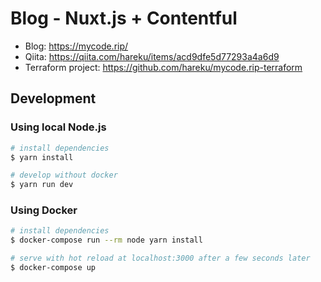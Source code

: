 # Blog - Nuxt.js + Contentful

- Blog: https://mycode.rip/
- Qiita: https://qiita.com/hareku/items/acd9dfe5d77293a4a6d9
- Terraform project: https://github.com/hareku/mycode.rip-terraform

## Development

### Using local Node.js

``` bash
# install dependencies
$ yarn install

# develop without docker
$ yarn run dev
```

### Using Docker

``` bash
# install dependencies
$ docker-compose run --rm node yarn install

# serve with hot reload at localhost:3000 after a few seconds later
$ docker-compose up
```
